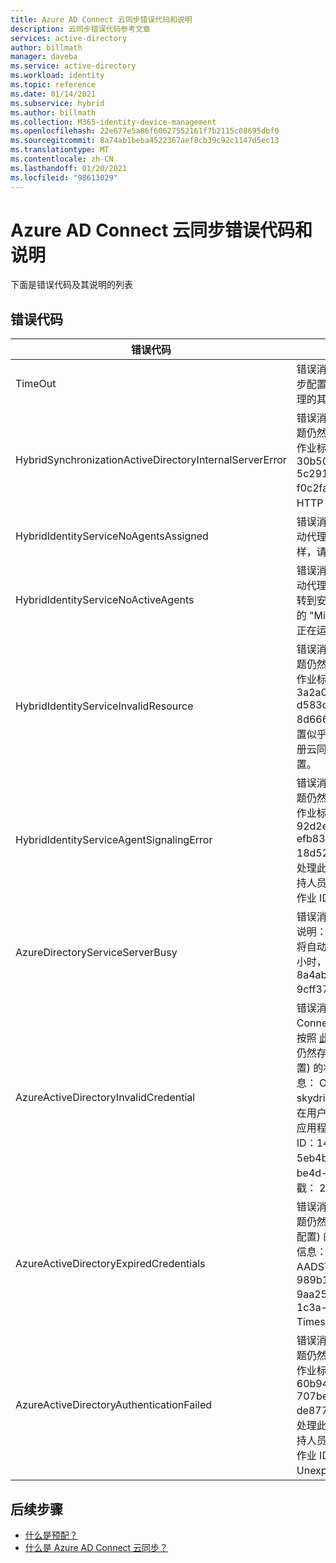 ```yaml
---
title: Azure AD Connect 云同步错误代码和说明
description: 云同步错误代码参考文章
services: active-directory
author: billmath
manager: daveba
ms.service: active-directory
ms.workload: identity
ms.topic: reference
ms.date: 01/14/2021
ms.subservice: hybrid
ms.author: billmath
ms.collection: M365-identity-device-management
ms.openlocfilehash: 22e677e5a86f60627552161f7b2115c08695dbf0
ms.sourcegitcommit: 8a74ab1beba4522367aef8cb39c92c1147d5ec13
ms.translationtype: MT
ms.contentlocale: zh-CN
ms.lasthandoff: 01/20/2021
ms.locfileid: "98613029"
---
```

# <a name="azure-ad-connect-cloud-sync-error-codes-and-descriptions"></a>Azure AD Connect 云同步错误代码和说明
下面是错误代码及其说明的列表


## <a name="error-codes"></a>错误代码

|错误代码|详细信息|方案|解决方法|
|-----|-----|-----|-----|
|TimeOut|错误消息：我们检测到在联系本地代理和同步配置时出现请求超时错误。 有关云同步代理的其他问题，请参阅故障排除指南。|请求超时。当前超时值为10分钟。|请参阅 [故障排除指南](how-to-troubleshoot.md)|
|HybridSynchronizationActiveDirectoryInternalServerError|错误消息：此时无法处理此请求。 如果此问题仍然存在，请与支持人员联系并提供以下作业标识符： AD2AADProvisioning. 30b500eaf9c643b2b78804e80c1421fe. 5c291d3c-d29f-4570-9d6b-f0c2fa3d5926。 其他详细信息：处理 HTTP 请求时引发了异常。 |无法处理在 SCIM 请求中接收到搜索请求的参数。|有关详细信息，请参阅此异常的 "响应" 属性返回的 HTTP 响应。|
|HybridIdentityServiceNoAgentsAssigned|错误消息：我们找不到你尝试同步的域的活动代理。请检查是否已删除代理。 如果是这样，请重新安装代理。|没有代理正在运行。 可能已删除代理。 注册新代理。|"在这种情况下，不会在门户中看到任何分配给域的代理。|
|HybridIdentityServiceNoActiveAgents|错误消息：我们找不到你尝试同步的域的活动代理。请查看代理是否正在运行，方法是转到安装了代理的服务器，并检查 "服务" 下的 "Microsoft Azure AD 云同步代理" 是否正在运行。|"代理未在侦听此终结点终结点。 [代理位于不允许连接到服务总线的防火墙后面](../../active-directory/manage-apps/application-proxy-configure-connectors-with-proxy-servers.md#use-the-outbound-proxy-server)|
|HybridIdentityServiceInvalidResource|错误消息：此时无法处理此请求。 如果此问题仍然存在，请与支持人员联系并提供以下作业标识符： AD2AADProvisioning. 3a2a0d8418f34f54a03da5b70b1f7b0c. d583d090-9cd3-4d0a-aee6-8d666658c3e9。 其他详细信息：云同步设置似乎存在问题。 请在本地 AD 域上重新注册云同步代理，并从 Azure 门户重新启动配置。|必须设置资源名称，以便他知道要联系哪个代理。|请在本地 AD 域上重新注册云同步代理，并从 Azure 门户重新启动配置。|
|HybridIdentityServiceAgentSignalingError|错误消息：此时无法处理此请求。 如果此问题仍然存在，请与支持人员联系并提供以下作业标识符： AD2AADProvisioning. 92d2e8750f37407fa2301c9e52ad7e9b. efb835ef-62e8-42e3-b495-18d5272eb3f9。 其他详细信息：此时无法处理此请求。 如果此问题仍然存在，请与支持人员联系，其中包含配置) 的状态窗格 (的作业 ID。|服务总线无法将消息发送到代理。 可能是服务总线中断，或代理没有响应。|如果此问题仍然存在，请与支持人员联系，其中包含配置) 的状态窗格 (的作业 ID。|
|AzureDirectoryServiceServerBusy|错误消息：出现错误。 错误代码：81。 错误说明： Azure Active Directory 当前正忙。 将自动重试此操作。 如果此问题持续超过24小时，请联系技术支持。 跟踪 ID：8a4ab3b5-3664-4278-ab64-9cff37fd3f4f 服务器名称：|Azure Active Directory 当前正忙。|如果此问题持续超过24小时，请联系技术支持。|
|AzureActiveDirectoryInvalidCredential|错误消息：我们发现用于运行 Azure AD Connect 云同步的服务帐户出现问题。可以按照 [此处](https://go.microsoft.com/fwlink/?linkid=2150988)的说明修复云服务帐户。 如果错误仍然存在，请与支持人员联系，其中包含配置) 的状态窗格 (的作业 ID。 其他错误详细信息： CredentialsInvalid AADSTS50034： skydrive365.onmicrosoft.com 目录中不存在用户帐户 {EmailHidden}。 若要登录到此应用程序，必须将帐户添加到目录中。 跟踪 ID：14b63033-3bc9-4bd4-b871-5eb4b3500200 相关 ID：57d93ed1-be4d-483c-997c-a3b6f03deb00 时间戳： 2021-01-12 21：08：29Z |当租户中不存在同步服务帐户 ADToAADSyncServiceAccount 时，将引发此错误。 这可能是由于意外删除了帐户。|使用 [AADCloudSyncToolsAccount](reference-powershell.md#repair-aadcloudsynctoolsaccount) 修复服务帐户。|
|AzureActiveDirectoryExpiredCredentials|错误消息：此时无法处理此请求。 如果此问题仍然存在，请与支持人员联系，其中包含配置) 的状态窗格 (的作业 ID。 其他错误详细信息： CredentialsExpired AADSTS50055：密码已过期。 跟踪 ID：989b1841-dbe5-49c9-ab6c-9aa25f7b0e00 相关 ID： 1c69b196-1c3a-4381-9187-c84747807155 Timestamp： 2021-01-12 20：59：31Z | 响应状态代码不指示成功： 401 (未授权的) 。|AAD Sync 的服务帐户凭据已过期。|可以按照中的说明来修复云服务帐户 https://go.microsoft.com/fwlink/?linkid=2150988 。 如果错误仍然存在，请与支持人员联系，其中包含配置) 的状态窗格 (的作业 ID。  其他错误详细信息：已为已过期的 OAuth 令牌交换管理 Azure Active Directory 租户凭据。 "|
|AzureActiveDirectoryAuthenticationFailed|错误消息：此时无法处理此请求。 如果此问题仍然存在，请与支持人员联系并提供以下作业标识符： AD2AADProvisioning. 60b943e88f234db2b887f8cb91dee87c. 707be0d2-c6a9-405d-a3b9-de87761dc3ac。 其他详细信息：此时无法处理此请求。 如果此问题仍然存在，请与支持人员联系，其中包含配置) 的状态窗格 (的作业 ID。 其他错误详细信息： UnexpectedError。|未知错误。|如果此问题仍然存在，请与支持人员联系，其中包含配置) 的状态窗格 (的作业 ID。|

## <a name="next-steps"></a>后续步骤 

- [什么是预配？](what-is-provisioning.md)
- [什么是 Azure AD Connect 云同步？](what-is-cloud-sync.md)
